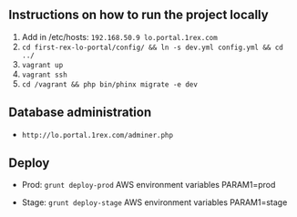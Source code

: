 ## Instructions on how to run the project locally

1. Add in /etc/hosts: `192.168.50.9 lo.portal.1rex.com`
1. `cd first-rex-lo-portal/config/ && ln -s dev.yml config.yml && cd ../`
1. `vagrant up`
1. `vagrant ssh`
1. `cd /vagrant && php bin/phinx migrate -e dev`

## Database administration
* `http://lo.portal.1rex.com/adminer.php`

## Deploy
* Prod: `grunt deploy-prod`
AWS environment variables
PARAM1=prod

* Stage: `grunt deploy-stage`
AWS environment variables
PARAM1=stage
